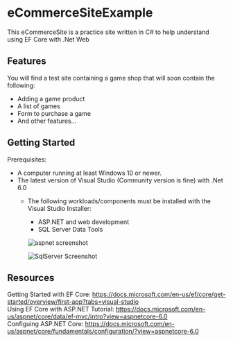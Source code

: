 # eCommerceSiteExample
This eCommerceSite is a practice site written in C# to help understand using EF Core with .Net Web

## Features
You will find a test site containing a game shop that will soon contain the following:
- Adding a game product
- A list of games
- Form to purchase a game
- And other features...

## Getting Started
Prerequisites:
- A computer running at least Windows 10 or newer.
- The latest version of Visual Studio (Community version is fine) with .Net 6.0
  - The following workloads/components must be installed with the Visual Studio Installer:
    - ASP.NET and web development
    - SQL Server Data Tools
    
    ![aspnet screenshot](https://user-images.githubusercontent.com/20732013/182482039-43db5d55-a94a-4098-af4e-4add4fda6356.png)
    
    ![SqlServer Screenshot](https://user-images.githubusercontent.com/20732013/182482108-73772b45-10fc-4a25-bed4-3a50459838b2.png)

## Resources
Getting Started with EF Core: https://docs.microsoft.com/en-us/ef/core/get-started/overview/first-app?tabs=visual-studio  
Using EF Core with ASP.NET Tutorial: https://docs.microsoft.com/en-us/aspnet/core/data/ef-mvc/intro?view=aspnetcore-6.0  
Configuing ASP.NET Core: https://docs.microsoft.com/en-us/aspnet/core/fundamentals/configuration/?view=aspnetcore-6.0
